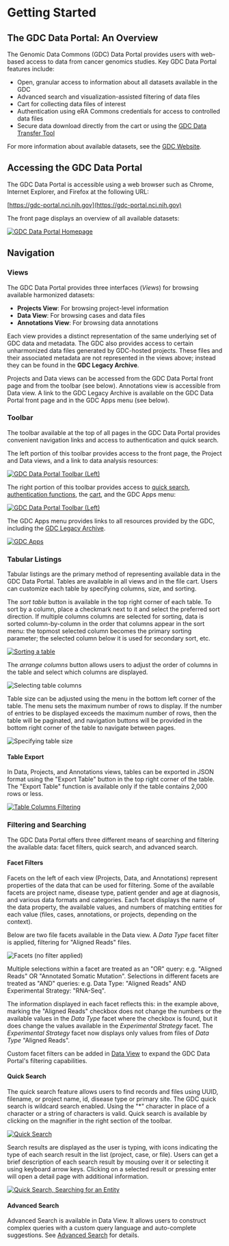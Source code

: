 # Getting Started


## The GDC Data Portal: An Overview

The Genomic Data Commons (GDC) Data Portal provides users with web-based access to data from cancer genomics studies. Key GDC Data Portal features include:

*   Open, granular access to information about all datasets available in the GDC
*   Advanced search and visualization-assisted filtering of data files
*   Cart for collecting data files of interest
*   Authentication using eRA Commons credentials for access to controlled data files
*   Secure data download directly from the cart or using the [GDC Data Transfer Tool](https://gdc.cancer.gov/access-data/gdc-data-transfer-tool)

For more information about available datasets, see the [GDC Website](https://gdc.cancer.gov/about-data).



## Accessing the GDC Data Portal

The GDC Data Portal is accessible using a web browser such as Chrome, Internet Explorer, and Firefox at the following URL:

[https://gdc-portal.nci.nih.gov](https://gdc-portal.nci.nih.gov)

The front page displays an overview of all available datasets:

[![GDC Data Portal Homepage](images/gdc-data-portal-homepage.png "GDC Data Portal Homepage")](images/gdc-data-portal-homepage.png "Click to see the full image.")



## Navigation

### Views

The GDC Data Portal provides three interfaces (*Views*) for browsing available harmonized datasets:

* __Projects View__: For browsing project-level information
* __Data View__: For browsing cases and data files
* __Annotations View__: For browsing data annotations

Each view provides a distinct representation of the same underlying set of GDC data and metadata. The GDC also provides access to certain unharmonized data files generated by GDC-hosted projects. These files and their associated metadata are not represented in the views above; instead they can be found in the __GDC Legacy Archive__.

Projects and Data views can be accessed from the GDC Data Portal front page and from the toolbar (see below). Annotations view is accessible from Data view. A link to the GDC Legacy Archive is available on the GDC Data Portal front page and in the GDC Apps menu (see below).

### Toolbar

The toolbar available at the top of all pages in the GDC Data Portal provides convenient navigation links and access to authentication and quick search.

The left portion of this toolbar provides access to the front page, the Project and Data views, and a link to data analysis resources:

[![GDC Data Portal Toolbar (Left)](images/gdc-data-portal-top-menu-bar-left.png)](images/gdc-data-portal-top-menu-bar-left.png "Click to see the full image.")

The right portion of this toolbar provides access to [quick search](#quick-search), [authentication functions](Authentication.md), the [cart](Cart.md), and the GDC Apps menu:

[![GDC Data Portal Toolbar (Left)](images/gdc-data-portal-top-menu-bar-right.png)](images/gdc-data-portal-top-menu-bar-right.png "Click to see the full image.")

The GDC Apps menu provides links to all resources provided by the GDC, including the [GDC Legacy Archive](Legacy_Archive.md).

[![GDC Apps](images/gdc-data-portal-gdc-apps.png)](images/gdc-data-portal-gdc-apps.png "Click to see the full image.")

### Tabular Listings

Tabular listings are the primary method of representing available data in the GDC Data Portal. Tables are available in all views and in the file cart. Users can customize each table by specifying columns, size, and sorting.

The *sort table* button is available in the top right corner of each table. To sort by a column, place a checkmark next to it and select the preferred sort direction. If multiple columns columns are selected for sorting, data is sorted column-by-column in the order that columns appear in the sort menu: the topmost selected column becomes the primary sorting parameter; the selected column below it is used for secondary sort, etc.

[![Sorting a table](images/gdc-data-portal-table-sort.png)](images/gdc-data-portal-table-sort.png "Click to see the full image.")

The *arrange columns* button allows users to adjust the order of columns in the table and select which columns are displayed.

![Selecting table columns](images/gdc-data-portal-table-column-selection.png)

Table size can be adjusted using the menu in the bottom left corner of the table. The menu sets the maximum number of rows to display. If the number of entries to be displayed exceeds the maximum number of rows, then the table will be paginated, and navigation buttons will be provided in the bottom right corner of the table to navigate between pages.

![Specifying table size](images/gdc-data-portal-table-size-and-pagination.png)

#### Table Export

In Data, Projects, and Annotations views, tables can be exported in JSON format using the "Export Table" button in the top right corner of the table. The "Export Table" function is available only if the table contains 2,000 rows or less.

[![Table Columns Filtering](images/gdc-data-portal-table-export.png)](images/gdc-data-portal-table-export.png "Click to see the full image.")


### Filtering and Searching

The GDC Data Portal offers three different means of searching and filtering the available data: facet filters, quick search, and advanced search.

#### Facet Filters

Facets on the left of each view (Projects, Data, and Annotations) represent properties of the data that can be used for filtering. Some of the available facets are project name, disease type, patient gender and age at diagnosis, and various data formats and categories. Each facet displays the name of the data property, the available values, and numbers of matching entities for each value (files, cases, annotations, or projects, depending on the context).

Below are two file facets available in the Data view. A _Data Type_ facet filter is applied, filtering for "Aligned Reads" files.

![Facets (no filter applied)](images/gdc-data-portal-facet-selection.png)

Multiple selections within a facet are treated as an "OR" query: e.g. "Aligned Reads" OR "Annotated Somatic Mutation". Selections in different facets are treated as "AND" queries: e.g. Data Type: "Aligned Reads" AND Experimental Strategy: "RNA-Seq".

The information displayed in each facet reflects this: in the example above, marking the "Aligned Reads" checkbox does not change the numbers or the available values in the _Data Type_ facet where the checkbox is found, but it does change the values available in the _Experimental Strategy_ facet. The _Experimental Strategy_ facet now displays only values from files of _Data Type_ "Aligned Reads".

Custom facet filters can be added in [Data View](Cases_and_Files.md#data-view) to expand the GDC Data Portal's filtering capabilities.

#### Quick Search

The quick search feature allows users to find records and files using UUID, filename, or project name, id, disease type or primary site.  The GDC quick search is wildcard search enabled.  Using the "*" character in place of a character or a string of characters is valid. Quick search is available by clicking on the magnifier in the right section of the toolbar.

[![Quick Search](images/gdc-quick-search.png)](images/gdc-quick-search.png "Click to see the full image.")

Search results are displayed as the user is typing, with icons indicating the type of each search result in the list (project, case, or file). Users can get a brief description of each search result by mousing over it or selecting it using keyboard arrow keys.  Clicking on a selected result or pressing enter will open a detail page with additional information.

[![Quick Search, Searching for an Entity](images/quick-search-entity-search.png)](images/quick-search-entity-search.png "Click to see the full image.")

#### Advanced Search

Advanced Search is available in Data View. It allows users to construct complex queries with a custom query language and auto-complete suggestions. See [Advanced Search](Advanced_Search.md) for details.
